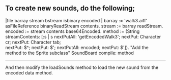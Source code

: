 To create new sounds, do the following;
------------------
	
|file barray stream bstream isbinary encoded | 
barray := 'walk3.aiff' asFileReference binaryReadStream contents.
stream := barray readStream.
encoded := stream contents base64Encoded.
method := (String streamContents: [:s |
    s
        nextPutAll: 'getEncodedWalk3';
        nextPut: Character cr;
        nextPut: Character tab;        
			 nextPut: $^;
			 nextPut: $';
        nextPutAll: encoded;
        nextPut: $']).
"Add the method to the Sprite subclass"
SoundBoard compile: method

-------------------

And then modify the loadSounds method to load the new sound from the 
encoded data method.